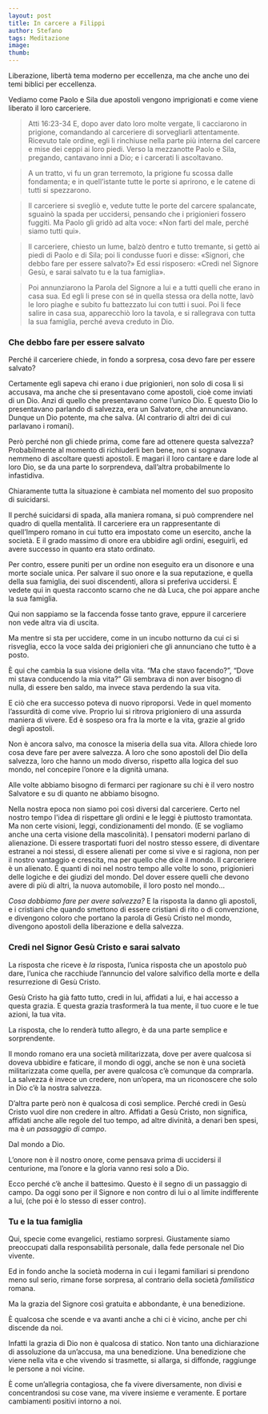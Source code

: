 ```yaml
---
layout: post
title: In carcere a Filippi
author: Stefano
tags: Meditazione
image: 
thumb:
---
```

Liberazione, libertà tema moderno per eccellenza, ma che anche uno dei temi biblici per eccellenza.

Vediamo come Paolo e Sila due apostoli vengono imprigionati e come viene liberato il loro carceriere.

> Atti 16:23-34 E, dopo aver dato loro molte vergate, li cacciarono in prigione, comandando al carceriere di sorvegliarli attentamente. Ricevuto tale ordine, egli li rinchiuse nella parte più interna del carcere e mise dei ceppi ai loro piedi. Verso la mezzanotte Paolo e Sila, pregando, cantavano inni a Dio; e i carcerati li ascoltavano.

>    A un tratto, vi fu un gran terremoto, la prigione fu scossa dalle fondamenta; e in quell’istante tutte le porte si aprirono, e le catene di tutti si spezzarono.

> Il carceriere si svegliò e, vedute tutte le porte del carcere spalancate, sguainò la spada per uccidersi, pensando che i prigionieri fossero fuggiti. Ma Paolo gli gridò ad alta voce: «Non farti del male, perché siamo tutti qui».

> Il carceriere, chiesto un lume, balzò dentro e tutto tremante, si gettò ai piedi di Paolo e di Sila; poi li condusse fuori e disse: «Signori, che debbo fare per essere salvato?» Ed essi risposero: «Credi nel Signore Gesù, e sarai salvato tu e la tua famiglia».

> Poi annunziarono la Parola del Signore a lui e a tutti quelli che erano in casa sua. Ed egli li prese con sé in quella stessa ora della notte, lavò le loro piaghe e subito fu battezzato lui con tutti i suoi. Poi li fece salire in casa sua, apparecchiò loro la tavola, e si rallegrava con tutta la sua famiglia, perché aveva creduto in Dio.


<h3>Che debbo fare per essere salvato</h3>

Perché il carceriere chiede, in fondo a sorpresa, cosa devo fare per essere salvato?

Certamente egli sapeva chi erano i due prigionieri, non solo di cosa li si accusava, ma anche che si presentavano come apostoli, cioè come inviati di un Dio. Anzi di quello che presentavano come l’unico Dio. E questo Dio lo presentavano parlando di salvezza, era un Salvatore, che annunciavano. Dunque un Dio potente, ma che salva. (Al contrario di altri dei di cui parlavano i romani).

Però perché non gli chiede prima, come fare ad ottenere questa salvezza? Probabilmente al momento di richiuderli ben bene, non si sognava nemmeno di ascoltare questi apostoli. E magari il loro cantare e dare lode al loro Dio, se da una parte lo sorprendeva, dall’altra probabilmente lo infastidiva.

Chiaramente tutta la situazione è cambiata nel momento del suo proposito di suicidarsi.

Il perché suicidarsi di spada, alla maniera romana, si può comprendere nel quadro di quella mentalità. Il carceriere era un rappresentante di quell’Impero romano in cui tutto era impostato come un esercito, anche la società. E il grado massimo di onore era ubbidire agli ordini, eseguirli, ed avere successo in quanto era stato ordinato.

Per contro, essere puniti per un ordine non eseguito era un disonore e una morte sociale unica. Per salvare il suo onore e la sua reputazione, e quella della sua famiglia, dei suoi discendenti, allora si preferiva uccidersi. E vedete qui in questa racconto scarno che ne dà Luca, che poi appare anche la sua famiglia.

Qui non sappiamo se la faccenda fosse tanto grave, eppure il carceriere non vede altra via di uscita.

Ma mentre si sta per uccidere, come in un incubo notturno da cui ci si risveglia, ecco la voce salda dei prigionieri che gli annunciano che tutto è a posto.

È qui che cambia la sua visione della vita. “Ma che stavo facendo?”, “Dove mi stava conducendo la mia vita?” Gli sembrava di non aver bisogno di nulla, di essere ben saldo, ma invece stava perdendo la sua vita.

E ciò che era successo poteva di nuovo riproporsi. Vede in quel momento l’assurdità di come vive. Proprio lui si ritrova prigioniero di una assurda maniera di vivere. Ed è sospeso ora fra la morte e la vita, grazie al grido degli apostoli.

Non è ancora salvo, ma conosce la miseria della sua vita. Allora chiede loro cosa deve fare per avere salvezza. A loro che sono apostoli del Dio della salvezza, loro che hanno un modo diverso, rispetto alla logica del suo mondo, nel concepire l’onore e la dignità umana.

Alle volte abbiamo bisogno di fermarci per ragionare su chi è il vero nostro Salvatore e su di quanto ne abbiamo bisogno.

Nella nostra epoca non siamo poi così diversi dal carceriere. Certo nel nostro tempo l'idea di rispettare gli ordini e le leggi è piuttosto tramontata. Ma non certe visioni, leggi, condizionamenti del mondo. (E se vogliamo anche una certa visione della mascolinità). I pensatori moderni parlano di alienazione. Di essere trasportati fuori del nostro stesso essere, di diventare estranei a noi stessi, di essere alienati per come si vive e si ragiona, non per il nostro vantaggio e crescita, ma per quello che dice il mondo. Il carceriere è un alienato. E quanti di noi nel nostro tempo alle volte lo sono, prigionieri delle logiche e dei giudizi del mondo. Del dover essere quelli che devono avere di più di altri, la nuova automobile, il loro posto nel mondo...

<em>Cosa dobbiamo fare per avere salvezza?</em> E la risposta la danno gli apostoli, e i cristiani che quando smettono di essere cristiani di rito o di convenzione, e divengono coloro che portano la parola di Gesù Cristo nel mondo, divengono apostoli della liberazione e della salvezza.

<h3>Credi nel Signor Gesù Cristo e sarai salvato</h3>

La risposta che riceve è <em>la</em> risposta, l’unica risposta che un apostolo può dare, l’unica che racchiude l’annuncio del valore salvifico della morte e della resurrezione di Gesù Cristo.

Gesù Cristo ha già fatto tutto, credi in lui, affidati a lui, e hai accesso a questa grazia. E questa grazia trasformerà la tua mente, il tuo cuore e le tue azioni, la tua vita.

La risposta, che lo renderà tutto allegro, è da una parte semplice e sorprendente.

Il mondo romano era una società militarizzata, dove per avere qualcosa si doveva ubbidire e faticare, il mondo di oggi, anche se non è una società militarizzata come quella, per avere qualcosa c’è comunque da comprarla. La salvezza è invece un credere, non un’opera, ma un riconoscere che solo in Dio c’è la nostra salvezza.

D’altra parte però non è qualcosa di così semplice. Perché credi in Gesù Cristo vuol dire non credere in altro. Affidati a Gesù Cristo, non significa, affidati anche alle regole del tuo tempo, ad altre divinità, a denari ben spesi, ma è <em>un passaggio di campo</em>.

Dal mondo a Dio.

L’onore non è il nostro onore, come pensava prima di uccidersi il centurione, ma l’onore e la gloria vanno resi solo a Dio.

Ecco perché c’è anche il battesimo. Questo è il segno di un passaggio di campo. Da oggi sono per il Signore e non contro di lui o al limite indifferente a lui, (che poi è lo stesso di esser contro).

<h3>Tu e la tua famiglia</h3>

Qui, specie come evangelici, restiamo sorpresi. Giustamente siamo preoccupati dalla responsabilità personale, dalla fede personale nel Dio vivente.

Ed in fondo anche la società moderna in cui i legami familiari si prendono meno sul serio, rimane forse sorpresa, al contrario della società <em>familistica</em> romana.

Ma la grazia del Signore così gratuita e abbondante, è una benedizione.

È qualcosa che scende e va avanti anche a chi ci è vicino, anche per chi discende da noi.

Infatti la grazia di Dio non è qualcosa di statico. Non tanto una dichiarazione di assoluzione da un’accusa, ma una benedizione. Una benedizione che viene nella vita e che vivendo si trasmette, si allarga, si diffonde, raggiunge le persone a noi vicine.

È come un’allegria contagiosa, che fa vivere diversamente, non divisi e concentrandosi su cose vane, ma vivere insieme e veramente. E portare cambiamenti positivi intorno a noi.